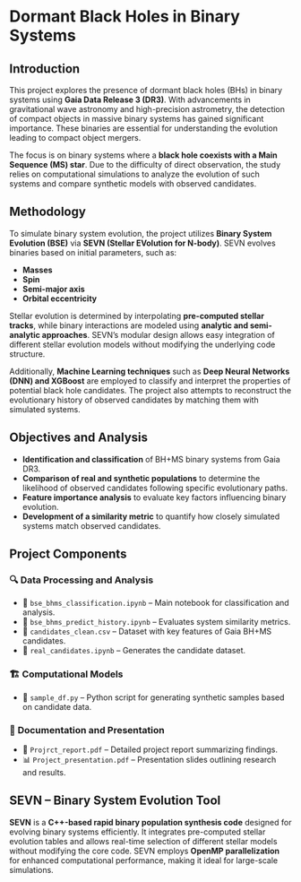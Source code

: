 # Dormant Black Holes in Binary Systems  

## Introduction  

This project explores the presence of dormant black holes (BHs) in binary systems using **Gaia Data Release 3 (DR3)**. With advancements in gravitational wave astronomy and high-precision astrometry, the detection of compact objects in massive binary systems has gained significant importance. These binaries are essential for understanding the evolution leading to compact object mergers.  

The focus is on binary systems where a **black hole coexists with a Main Sequence (MS) star**. Due to the difficulty of direct observation, the study relies on computational simulations to analyze the evolution of such systems and compare synthetic models with observed candidates.  

## Methodology  

To simulate binary system evolution, the project utilizes **Binary System Evolution (BSE)** via **SEVN (Stellar EVolution for N-body)**. SEVN evolves binaries based on initial parameters, such as:  

- **Masses**  
- **Spin**  
- **Semi-major axis**  
- **Orbital eccentricity**  

Stellar evolution is determined by interpolating **pre-computed stellar tracks**, while binary interactions are modeled using **analytic and semi-analytic approaches**. SEVN’s modular design allows easy integration of different stellar evolution models without modifying the underlying code structure.  

Additionally, **Machine Learning techniques** such as **Deep Neural Networks (DNN) and XGBoost** are employed to classify and interpret the properties of potential black hole candidates. The project also attempts to reconstruct the evolutionary history of observed candidates by matching them with simulated systems.  

## Objectives and Analysis  

- **Identification and classification** of BH+MS binary systems from Gaia DR3.  
- **Comparison of real and synthetic populations** to determine the likelihood of observed candidates following specific evolutionary paths.  
- **Feature importance analysis** to evaluate key factors influencing binary evolution.  
- **Development of a similarity metric** to quantify how closely simulated systems match observed candidates.  

## Project Components  

### 🔍 **Data Processing and Analysis**  

- 📂 `bse_bhms_classification.ipynb` – Main notebook for classification and analysis.  
- 📂 `bse_bhms_predict_history.ipynb` – Evaluates system similarity metrics.  
- 📂 `candidates_clean.csv` – Dataset with key features of Gaia BH+MS candidates.  
- 📂 `real_candidates.ipynb` – Generates the candidate dataset.  

### 🏗 **Computational Models**  

- 📄 `sample_df.py` – Python script for generating synthetic samples based on candidate data.  

### 📑 **Documentation and Presentation**  

- 📜 `Projrct_report.pdf` – Detailed project report summarizing findings.  
- 📊 `Project_presentation.pdf` – Presentation slides outlining research and results.  



## SEVN – Binary System Evolution Tool  

**SEVN** is a **C++-based rapid binary population synthesis code** designed for evolving binary systems efficiently. It integrates pre-computed stellar evolution tables and allows real-time selection of different stellar models without modifying the core code. SEVN employs **OpenMP parallelization** for enhanced computational performance, making it ideal for large-scale simulations.  



